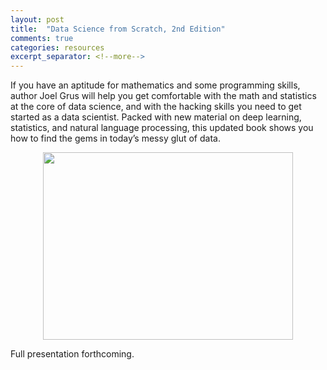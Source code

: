 ```yaml
---
layout: post
title:  "Data Science from Scratch, 2nd Edition"
comments: true
categories: resources
excerpt_separator: <!--more-->
---
```


If you have an aptitude for mathematics and some programming skills, author Joel Grus will help you get comfortable with the math and statistics at the core of data science, and with the hacking skills you need to get started as a data scientist. Packed with new material on deep learning, statistics, and natural language processing, this updated book shows you how to find the gems in today’s messy glut of data.
<!--more-->

<center><img src="https://www.google.com/url?sa=i&url=https%3A%2F%2Fwww.amazon.com%2FData-Science-Scratch-Principles-Python%2Fdp%2F1492041130&psig=AOvVaw24Uav8XnayqYTX74zJiA15&ust=1625077466677000&source=images&cd=vfe&ved=0CAoQjRxqFwoTCJihoru7vfECFQAAAAAdAAAAABAE" style="height: 300px; width:400px;"/></center>

Full presentation forthcoming.

